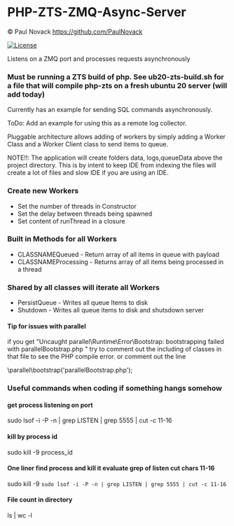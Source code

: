 # PHP-ZTS-ZMQ-Async-Server
&copy; Paul Novack https://github.com/PaulNovack

[![License](https://img.shields.io/badge/License-BSD_3--Clause-blue.svg)](https://opensource.org/licenses/BSD-3-Clause)

Listens on a ZMQ port and processes requests asynchronously

### Must be running a ZTS build of php.  See ub20-zts-build.sh for a file that will compile php-zts on a fresh ubuntu 20 server (will add today)

Currently has an example for sending SQL commands asynchronously.

ToDo:  Add an example for using this as a remote log collector.

Pluggable architecture allows adding of workers by simply adding a Worker Class
and a Worker Client class to send items to queue.

NOTE!!:  The application will create folders data, logs,queueData above the project directory.  This is by intent to keep IDE from indexing the files will create a lot of files and slow IDE if you are using an IDE.

### Create new Workers 
* Set the number of threads in Constructor
* Set the delay between threads being spawned
* Set content of runThread in a closure

### Built in Methods for all Workers

* CLASSNAMEQueued - Return array of all items in queue with payload
* CLASSNAMEProcessing - Returns array of all items being processed in a thread

### Shared by all classes will iterate all Workers

* PersistQueue - Writes all queue Items to disk
* Shutdown - Writes all queue items to disk and shutsdown server

#### Tip for issues with parallel

if you get "Uncaught parallel\Runtime\Error\Bootstrap: bootstrapping failed with parallelBootstrap.php "
try to comment out the including of classes in that file to see the PHP compile error.
or comment out the line   

\parallel\bootstrap('parallelBootstrap.php');

### Useful commands when coding if something hangs somehow

#### get process listening on port
sudo lsof -i -P -n | grep LISTEN | grep 5555 | cut -c 11-16

#### kill by process id
sudo kill -9 process_id

#### One liner find process and kill it evaluate grep of listen cut chars 11-16
sudo kill -9 `sudo lsof -i -P -n | grep LISTEN | grep 5555 | cut -c 11-16`

#### File count in directory
ls | wc -l
